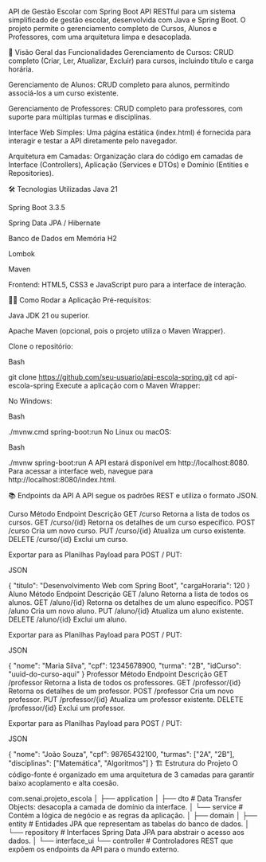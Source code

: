API de Gestão Escolar com Spring Boot
API RESTful para um sistema simplificado de gestão escolar, desenvolvida com Java e Spring Boot. O projeto permite o gerenciamento completo de Cursos, Alunos e Professores, com uma arquitetura limpa e desacoplada.

🚀 Visão Geral das Funcionalidades
Gerenciamento de Cursos: CRUD completo (Criar, Ler, Atualizar, Excluir) para cursos, incluindo título e carga horária.

Gerenciamento de Alunos: CRUD completo para alunos, permitindo associá-los a um curso existente.

Gerenciamento de Professores: CRUD completo para professores, com suporte para múltiplas turmas e disciplinas.

Interface Web Simples: Uma página estática (index.html) é fornecida para interagir e testar a API diretamente pelo navegador.

Arquitetura em Camadas: Organização clara do código em camadas de Interface (Controllers), Aplicação (Services e DTOs) e Domínio (Entities e Repositories).

🛠️ Tecnologias Utilizadas
Java 21

Spring Boot 3.3.5

Spring Data JPA / Hibernate

Banco de Dados em Memória H2

Lombok

Maven

Frontend: HTML5, CSS3 e JavaScript puro para a interface de interação.

🏃‍♀️ Como Rodar a Aplicação
Pré-requisitos:

Java JDK 21 ou superior.

Apache Maven (opcional, pois o projeto utiliza o Maven Wrapper).

Clone o repositório:

Bash

git clone https://github.com/seu-usuario/api-escola-spring.git
cd api-escola-spring
Execute a aplicação com o Maven Wrapper:

No Windows:

Bash

./mvnw.cmd spring-boot:run
No Linux ou macOS:

Bash

./mvnw spring-boot:run
A API estará disponível em http://localhost:8080. Para acessar a interface web, navegue para http://localhost:8080/index.html.

📚 Endpoints da API
A API segue os padrões REST e utiliza o formato JSON.

Curso
Método	Endpoint	Descrição
GET	/curso	Retorna a lista de todos os cursos.
GET	/curso/{id}	Retorna os detalhes de um curso específico.
POST	/curso	Cria um novo curso.
PUT	/curso/{id}	Atualiza um curso existente.
DELETE	/curso/{id}	Exclui um curso.

Exportar para as Planilhas
Payload para POST / PUT:

JSON

{
    "titulo": "Desenvolvimento Web com Spring Boot",
    "cargaHoraria": 120
}
Aluno
Método	Endpoint	Descrição
GET	/aluno	Retorna a lista de todos os alunos.
GET	/aluno/{id}	Retorna os detalhes de um aluno específico.
POST	/aluno	Cria um novo aluno.
PUT	/aluno/{id}	Atualiza um aluno existente.
DELETE	/aluno/{id}	Exclui um aluno.

Exportar para as Planilhas
Payload para POST / PUT:

JSON

{
    "nome": "Maria Silva",
    "cpf": 12345678900,
    "turma": "2B",
    "idCurso": "uuid-do-curso-aqui"
}
Professor
Método	Endpoint	Descrição
GET	/professor	Retorna a lista de todos os professores.
GET	/professor/{id}	Retorna os detalhes de um professor.
POST	/professor	Cria um novo professor.
PUT	/professor/{id}	Atualiza um professor existente.
DELETE	/professor/{id}	Exclui um professor.

Exportar para as Planilhas
Payload para POST / PUT:

JSON

{
    "nome": "João Souza",
    "cpf": 98765432100,
    "turmas": ["2A", "2B"],
    "disciplinas": ["Matemática", "Algoritmos"]
}
🏗️ Estrutura do Projeto
O código-fonte é organizado em uma arquitetura de 3 camadas para garantir baixo acoplamento e alta coesão.

com.senai.projeto_escola
│
├── application
│   ├── dto         # Data Transfer Objects: desacopla a camada de domínio da interface.
│   └── service     # Contém a lógica de negócio e as regras da aplicação.
│
├── domain
│   ├── entity      # Entidades JPA que representam as tabelas do banco de dados.
│   └── repository  # Interfaces Spring Data JPA para abstrair o acesso aos dados.
│
└── interface_ui
    └── controller  # Controladores REST que expõem os endpoints da API para o mundo externo.
